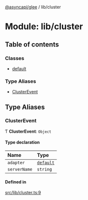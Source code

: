 [@asyncapi/glee](../README.md) / lib/cluster

# Module: lib/cluster

## Table of contents

### Classes

- [default](../classes/lib_cluster.default.md)

### Type Aliases

- [ClusterEvent](lib_cluster.md#clusterevent)

## Type Aliases

### ClusterEvent

Ƭ **ClusterEvent**: `Object`

#### Type declaration

| Name | Type |
| :------ | :------ |
| `adapter` | [`default`](../classes/lib_cluster.default.md) |
| `serverName` | `string` |

#### Defined in

[src/lib/cluster.ts:9](https://github.com/asyncapi/glee/blob/c3b8531/src/lib/cluster.ts#L9)

